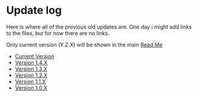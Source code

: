 # Update log

Here is where all of the previous old updates are. One day i might add links to the files, but for now there are no links.

Only current version (Y.Z.X) will be shown in the main [Read Me](../ReadMe.md)

- [Current Version](../ReadMe.md)
- [Version 1.4.X](../ReadMe.md)
- [Version 1.3.X](v1.3.md)
- [Version 1.2.X](v1.2.md)
- [Version 1.1.X](v1.1.md)
- [Version 1.0.X](v1.0.md)

